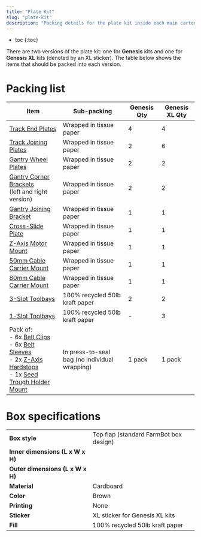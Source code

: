 ```yaml
---
title: "Plate Kit"
slug: "plate-kit"
description: "Packing details for the plate kit inside each main carton"
---
```


* toc
{:toc}

There are two versions of the plate kit: one for **Genesis** kits and one for **Genesis XL** kits (denoted by an <span class="fb-xl-sticker">XL</span> sticker). The table below shows the items that should be packed into each version.

# Packing list

|Item|Sub-packing|Genesis Qty|Genesis XL Qty|
|----|-----------|-----------|--------------|
|[Track End Plates](../../bom/plates-and-brackets/track-end-plate.md)|Wrapped in tissue paper|4|4
|[Track Joining Plates](../../bom/plates-and-brackets/track-joining-plate.md)|Wrapped in tissue paper|2|6
|[Gantry Wheel Plates](../../bom/plates-and-brackets/gantry-wheel-plate.md)|Wrapped in tissue paper|2|2
|[Gantry Corner Brackets](../../bom/plates-and-brackets/gantry-corner-bracket.md)<br>(left and right version)|Wrapped in tissue paper|2|2
|[Gantry Joining Bracket](../../bom/plates-and-brackets/gantry-joining-bracket.md)|Wrapped in tissue paper|1|1
|[Cross-Slide Plate](../../bom/plates-and-brackets/cross-slide-plate.md)|Wrapped in tissue paper|1|1
|[Z-Axis Motor Mount](../../bom/plates-and-brackets/z-axis-motor-mount.md)|Wrapped in tissue paper|1|1
|[50mm Cable Carrier Mount](../../bom/plates-and-brackets/50mm-cable-carrier-mount.md)|Wrapped in tissue paper|1|1
|[80mm Cable Carrier Mount](../../bom/plates-and-brackets/80mm-cable-carrier-mount.md)|Wrapped in tissue paper|1|1
|[3-Slot Toolbays](../../bom/plates-and-brackets/1-slot-toolbay.md)|100% recycled 50lb kraft paper|2|2
|[1-Slot Toolbays](../../bom/plates-and-brackets/3-slot-toolbay.md)|100% recycled 50lb kraft paper|-|3
|Pack of:<br>- 6x [Belt Clips](../../bom/plates-and-brackets/belt-clip.md)<br>- 6x [Belt Sleeves](../../bom/drivetrain/belt-sleeve.md)<br>- 2x [Z-Axis Hardstops](../../bom/plates-and-brackets/z-axis-hardstop.md)<br>- 1x [Seed Trough Holder Mount](../../bom/plates-and-brackets/seed-trough-holder-mount.md)|In press-to-seal bag (no individual wrapping)|1 pack|1 pack

# Box specifications

|                                |                              |
|--------------------------------|------------------------------|
|**Box style**                   |Top flap (standard FarmBot box design)
|**Inner dimensions (L x W x H)**|
|**Outer dimensions (L x W x H)**|
|**Material**                    |Cardboard
|**Color**                       |Brown
|**Printing**                    |None
|**Sticker**                     |<span class="fb-xl-sticker">XL</span> sticker for Genesis XL kits
|**Fill**                        |100% recycled 50lb kraft paper

